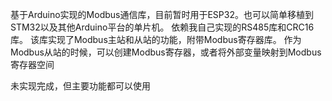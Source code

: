 基于Arduino实现的Modbus通信库，目前暂时用于ESP32。也可以简单移植到STM32以及其他Arduino平台的单片机。
依赖我自己实现的RS485库和CRC16库。
该库实现了Modbus主站和从站的功能，附带Modbus寄存器库。
作为Modbus从站的时候，可以创建Modbus寄存器，或者将外部变量映射到Modbus寄存器空间

未实现完成，但主要功能都可以使用
